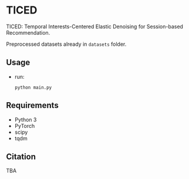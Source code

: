 # TICED

TICED: Temporal Interests-Centered Elastic Denoising for Session-based Recommendation.

Preprocessed datasets already in `datasets` folder. 

## Usage
- run:
     ```
    python main.py 
    ```

## Requirements
- Python 3
- PyTorch
- scipy
- tqdm

## Citation
TBA
